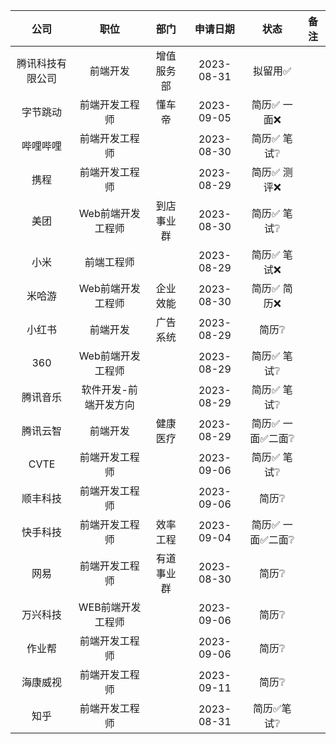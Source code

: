 |       公司       |         职位          |    部门    |  申请日期  |                             状态                             | 备注 |
| :--------------: | :-------------------: | :--------: | :--------: | :----------------------------------------------------------: | :--: |
| 腾讯科技有限公司 |       前端开发        | 增值服务部 | 2023-08-31 |                   拟留用:white_check_mark:                   |      |
|     字节跳动     |    前端开发工程师     |   懂车帝   | 2023-09-05 |                简历:white_check_mark: 一面:x:                |      |
|     哔哩哔哩     |    前端开发工程师     |            | 2023-08-30 |          简历:white_check_mark: 笔试:grey_question:          |      |
|       携程       |    前端开发工程师     |            | 2023-08-29 |                简历:white_check_mark: 测评:x:                |      |
|       美团       |   Web前端开发工程师   | 到店事业群 | 2023-08-30 |          简历:white_check_mark: 笔试:grey_question:          |      |
|       小米       |      前端工程师       |            | 2023-08-29 |                简历:white_check_mark: 笔试:x:                |      |
|      米哈游      |   Web前端开发工程师   |  企业效能  | 2023-08-30 |                简历:white_check_mark: 简历:x:                |      |
|      小红书      |       前端开发        |  广告系统  | 2023-08-29 |                     简历:grey_question:                      |      |
|       360        |   Web前端开发工程师   |            | 2023-08-29 |          简历:white_check_mark: 笔试:grey_question:          |      |
|     腾讯音乐     | 软件开发-前端开发方向 |            | 2023-08-29 |          简历:white_check_mark: 笔试:grey_question:          |      |
|     腾讯云智     |       前端开发        |  健康医疗  | 2023-08-29 | 简历:white_check_mark: 一面:white_check_mark:二面:grey_question: |      |
|       CVTE       |    前端开发工程师     |            | 2023-09-06 |          简历:white_check_mark: 笔试:grey_question:          |      |
|     顺丰科技     |    前端开发工程师     |            | 2023-09-06 |                     简历:grey_question:                      |      |
|     快手科技     |    前端开发工程师     |  效率工程  | 2023-09-04 | 简历:white_check_mark: 一面:white_check_mark:二面:grey_question: |      |
|       网易       |    前端开发工程师     | 有道事业群 | 2023-08-30 |                     简历:grey_question:                      |      |
|     万兴科技     |   WEB前端开发工程师   |            | 2023-09-06 |                     简历:grey_question:                      |      |
|      作业帮      |    前端开发工程师     |            | 2023-09-06 |                     简历:grey_question:                      |      |
|     海康威视     |    前端开发工程师     |            | 2023-09-11 |                     简历:grey_question:                      |      |
|       知乎       |    前端开发工程师     |            | 2023-08-31 |          简历:white_check_mark:笔试:grey_question:           |      |